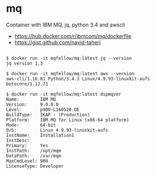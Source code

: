 # mq
Container with IBM MQ, jq, python 3.4 and awscli

* https://hub.docker.com/r/ibmcom/mq/dockerfile
* https://gist.github.com/navid-taheri


```

$ docker run -it mqfellow/mq:latest jq --version
jq version 1.3

$ docker run -it mqfellow/mq:latest aws --version
aws-cli/1.16.81 Python/3.4.3 Linux/4.9.93-linuxkit-aufs botocore/1.12.71

$ docker run -it mqfellow/mq:latest dspmqver
Name:        IBM MQ
Version:     9.0.0.0
Level:       p900-L160520.DE
BuildType:   IKAP - (Production)
Platform:    IBM MQ for Linux (x86-64 platform)
Mode:        64-bit
O/S:         Linux 4.9.93-linuxkit-aufs
InstName:    Installation1
InstDesc:    
Primary:     Yes
InstPath:    /opt/mqm
DataPath:    /var/mqm
MaxCmdLevel: 900
LicenseType: Developer

```
